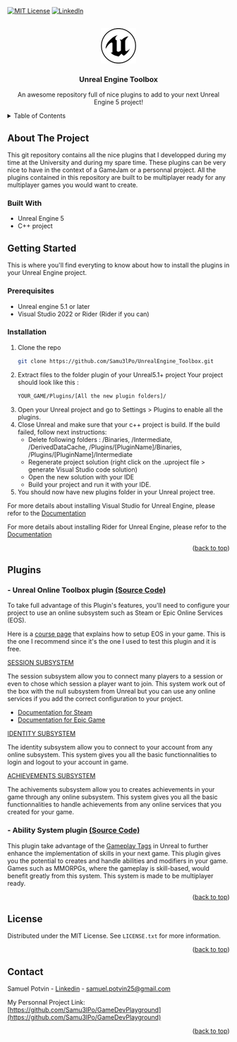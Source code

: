 <div id="top"></div>
<!--
*** Thanks for checking out the Best-README-Template. If you have a suggestion
*** that would make this better, please fork the repo and create a pull request
*** or simply open an issue with the tag "enhancement".
*** Don't forget to give the project a star!
*** Thanks again! Now go create something AMAZING! :D
-->



<!-- PROJECT SHIELDS -->
<!--
*** I'm using markdown "reference style" links for readability.
*** Reference links are enclosed in brackets [ ] instead of parentheses ( ).
*** See the bottom of this document for the declaration of the reference variables
*** for contributors-url, forks-url, etc. This is an optional, concise syntax you may use.
*** https://www.markdownguide.org/basic-syntax/#reference-style-links
-->
[![MIT License][license-shield]][license-url]
[![LinkedIn][linkedin-shield]][linkedin-url]

<!-- PROJECT LOGO -->
<br />
<div align="center">
  <a href="https://www.unrealengine.com/">
    <img src="images/UE_Logo.png" alt="Logo" width="80" height="80">
  </a>

  <h3 align="center">Unreal Engine Toolbox</h3>

  <p align="center">
    An awesome repository full of nice plugins to add to your next Unreal Engine 5 project!
  </p>
</div>

<!-- TABLE OF CONTENTS -->
<details>
  <summary>Table of Contents</summary>
  <ol>
    <li>
      <a href="#about-the-project">About The Project</a>
      <ul>
        <li><a href="#built-with">Built With</a></li>
      </ul>
    </li>
    <li>
      <a href="#getting-started">Getting Started</a>
      <ul>
        <li><a href="#prerequisites">Prerequisites</a></li>
        <li><a href="#installation">Installation</a></li>
      </ul>
    </li>
    <li><a href="#Plugins">Plugins</a></li>
    <li><a href="#license">License</a></li>
    <li><a href="#contact">Contact</a></li>
  </ol>
</details>

<!-- ABOUT THE PROJECT -->
## About The Project

This git repository contains all the nice plugins that I developped during my time at the University and during my spare time. These plugins can be very nice to have in the context of a GameJam or a personnal project. All the plugins contained in this repository are built to be multiplayer ready for any multiplayer games you would want to create.

### Built With

- Unreal Engine 5
- C++ project

<!-- GETTING STARTED -->
## Getting Started

This is where you'll find everyting to know about how to install the plugins in your Unreal Engine project.

### Prerequisites

* Unreal engine 5.1 or later
* Visual Studio 2022 or Rider (Rider if you can)

### Installation

1. Clone the repo
   ```sh
   git clone https://github.com/Samu3lPo/UnrealEngine_Toolbox.git
   ```
2. Extract files to the folder plugin of your Unreal5.1+ project
   Your project should look like this :
   ```sh
   YOUR_GAME/Plugins/[All the new plugin folders]/
   ```
3. Open your Unreal project and go to Settings > Plugins to enable all the plugins.
4. Close Unreal and make sure that your c++ project is build. If the build failed, follow next instructions:
   - Delete following folders : /Binaries, /Intermediate, /DerivedDataCache, /Plugins/[PluginName]/Binaries, /Plugins/[PluginName]/Intermediate
   - Regenerate project solution (right click on the .uproject file > generate Visual Studio code solution)
   - Open the new solution with your IDE
   - Build your project and run it with your IDE.
5. You should now have new plugins folder in your Unreal project tree.

For more details about installing Visual Studio for Unreal Engine, please refor to the [Documentation](https://docs.unrealengine.com/5.1/en-US/setting-up-visual-studio-development-environment-for-cplusplus-projects-in-unreal-engine/)

For more details about installing Rider for Unreal Engine, please refor to the [Documentation](https://www.jetbrains.com/help/rider/Unreal_Engine__Before_You_Start.html)

<p align="right">(<a href="#top">back to top</a>)</p>

<!-- USAGE EXAMPLES -->
## Plugins

### - Unreal Online Toolbox plugin [(Source Code)](https://github.com/Samu3lPo/UnrealEngine_Toolbox/tree/master/UnrealOnlineToolbox/Source/OnlineToolbox)

To take full advantage of this Plugin's features, you'll need to configure your project to use an online subsystem such as Steam or Epic Online Services (EOS).

Here is a [course page](https://dev.epicgames.com/community/learning/courses/1px/unreal-engine-the-eos-online-subsystem-oss-plugin/Lnjn/unreal-engine-introduction) that explains how to setup EOS in your game. This is the one I recommend since it's the one I used to test this plugin and it is free.

<ins>SESSION SUBSYSTEM</ins>

The session subsystem allow you to connect many players to a session or even to chose which session a player want to join. This system work out of the box with the null subsystem from Unreal but you can use any online services if you add the correct configuration to your project.

- [Documentation for Steam](https://docs.unrealengine.com/5.1/en-US/online-subsystem-steam-interface-in-unreal-engine/)
- [Documentation for Epic Game](https://docs.unrealengine.com/5.1/en-US/online-subsystem-eos-plugin-in-unreal-engine/)

<ins>IDENTITY SUBSYSTEM</ins>

The identity subsystem allow you to connect to your account from any online subsystem. This system gives you all the basic functionnalities to login and logout to your account in game.

<ins>ACHIEVEMENTS SUBSYSTEM</ins>

The achivements subsystem allow you to creates achievements in your game through any online subsystem. This system gives you all the basic functionnalities to handle achievements from any online services that you created for your game.

### - Ability System plugin [(Source Code)](https://github.com/Samu3lPo/UnrealEngine_Toolbox/tree/master/AbilitySystem/Source/AbilitySystem)

This plugin take advantage of the [Gameplay Tags](https://docs.unrealengine.com/5.1/en-US/using-gameplay-tags-in-unreal-engine/) in Unreal to further enhance the implementation of skills in your next game. This plugin gives you the potential to creates and handle abilities and modifiers in your game. Games such as MMORPGs, where the gameplay is skill-based, would benefit greatly from this system. This system is made to be multiplayer ready.

<p align="right">(<a href="#top">back to top</a>)</p>

<!-- LICENSE -->
## License

Distributed under the MIT License. See `LICENSE.txt` for more information.

<p align="right">(<a href="#top">back to top</a>)</p>

<!-- CONTACT -->
## Contact

Samuel Potvin - [Linkedin](https://linkedin.com/in/samuel-potvin-699b5a23a) - samuel.potvin25@gmail.com

My Personnal Project Link: [https://github.com/Samu3lPo/GameDevPlayground](https://github.com/Samu3lPo/GameDevPlayground)

<p align="right">(<a href="#top">back to top</a>)</p>

<!-- MARKDOWN LINKS & IMAGES -->
<!-- https://www.markdownguide.org/basic-syntax/#reference-style-links -->
[license-shield]: https://img.shields.io/github/license/othneildrew/Best-README-Template.svg?style=for-the-badge
[license-url]: https://github.com/Samu3lPo/UnrealEngine_Toolbox/blob/master/LICENSE.txt
[linkedin-shield]: https://img.shields.io/badge/-LinkedIn-black.svg?style=for-the-badge&logo=linkedin&colorB=555
[linkedin-url]: https://linkedin.com/in/samuel-potvin-699b5a23a
